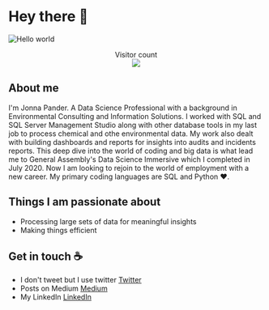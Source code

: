 # Hey there :wave:

<img src="https://raw.githubusercontent.com/JonnaPander/resources/banner.png" alt="Hello world">

<p align="center"> 
  Visitor count<br>
  <img src="https://profile-counter.glitch.me/JonnaPander/count.svg" />
</p>

## About me

I'm Jonna Pander. A Data Science Professional with a background in Environmental Consulting and Information Solutions.  I worked with SQL and SQL Server Management Studio along with other database tools in my last job to process chemical and othe environmental data.  My work also dealt with building dashboards and reports for insights into audits and incidents reports. This deep dive into the world of coding and big data is what lead me to General Assembly's Data Science Immersive which I completed in July 2020. Now I am looking to rejoin to the world of employment with a new career. My primary coding languages are SQL and Python :heart:.

## Things I am passionate about

- Processing large sets of data for meaningful insights
- Making things efficient

## Get in touch :coffee:

- I don't tweet but I use twitter [Twitter](https://twitter.com/JonnaPander)
- Posts on Medium [Medium](https://medium.com/@jpander)
- My LinkedIn [LinkedIn](https://www.linkedin.com/in/jonnapander/)
